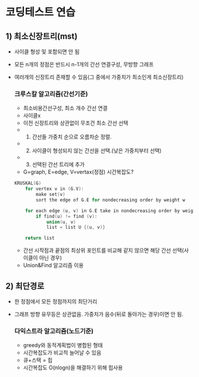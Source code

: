 # 코딩테스트 연습

## 1) 최소신장트리(mst)

- 사이클 형성 및 포함되면 안 됨
- 모든 n개의 정점은 반드시 n-1개의 간선 연결구성, 무방향 그래프
- 여러개의 신장트리 존재할 수 있음(그 중에서 가중치가 최소인게 최소신장트리)
    
    ### 크루스칼 알고리즘(간선기준)
    
    - 최소비용간선구성, 최소 개수 간선 연결
    - 사이클x
    - 이전 신장트리와 상관없이 무조건 최소 간선 선택
    - 1. 간선들 가중치 순으로 오름차순 정렬.
    - 2. 사이클이 형성되지 않는 간선을 선택.(낮은 가중치부터 선택)
    - 3. 선택된 간선 트리에 추가
    - G=graph, E=edge, V=vertax(정점)   시간복잡도?
    
    ```objectivec
    KRUSKAL(G)
    	for vertex v in (G.V):
    		make set(v)
    		sort the edge of G.E for nondecreasing order by weight w
    
    	for each edge (u, v) in G.E take in nondecreasing order by weight
    		if find(u) != find (v):
    			union(u, v)
    			list = list U {(u, v)}
    
    	return list
    ```
    
    - 간선 시작점과 끝점의 최상위 포인트를 비교해 같지 않으면 해당 간선 선택(사이클이 아닌 경우)
    - Union&Find 알고리즘 이용

## 2) 최단경로

- 한 정점에서 모든 정점까지의 최단거리
- 그래프 방향 유무등은 상관없음. 가중치가 음수(뒤로 돌아가는 경우)이면 안 됨.
    
    ### 다익스트라 알고리즘(노드기준)
    
    - greedy와 동적계획법이 병합된 형태
    - 시간복잡도가 비교적 늘어날 수 있음
    - 큐+스택 = 힙
    - 시간복잡도 O(nlogn)을 해결하기 위해 힙사용

